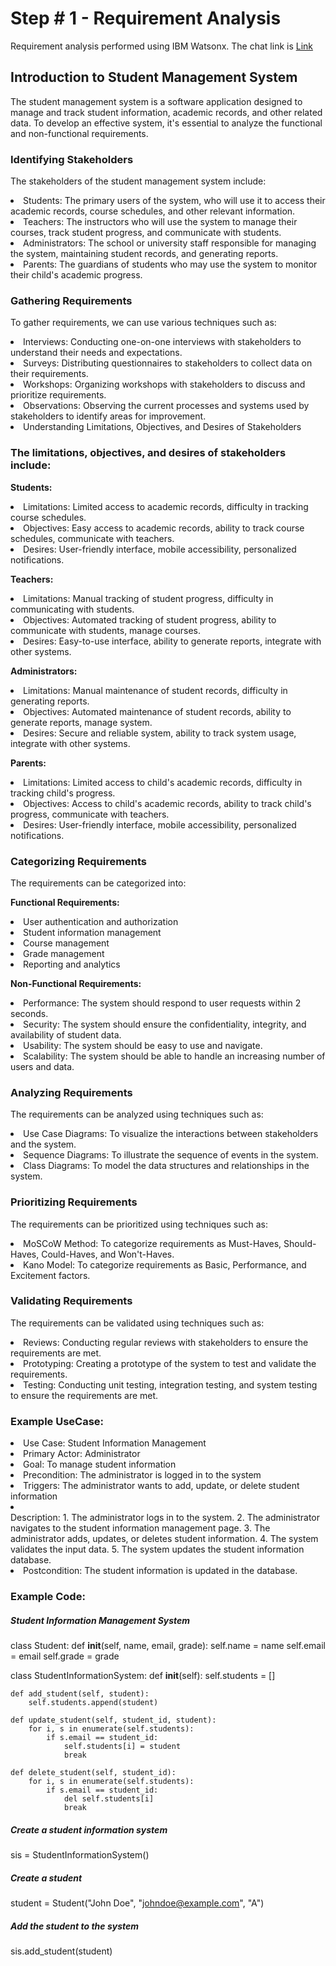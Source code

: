 # Step # 1 - Requirement Analysis

Requirement analysis performed using IBM Watsonx. The chat link is [Link](https://eu-de.dataplatform.cloud.ibm.com/wx/prompts/sessions/ace7dc7e-7712-4b1c-8bc8-7a74f3938aa9?project_id=1739216a-c865-46cd-9e32-4651efe49011&context=wx)

## Introduction to Student Management System
The student management system is a software application designed to manage and track student information, academic records, and other related data. To develop an effective system, it's essential to analyze the functional and non-functional requirements.

### Identifying Stakeholders
The stakeholders of the student management system include:

<li>Students: The primary users of the system, who will use it to access their academic records, course schedules, and other relevant information.</li>
<li>Teachers: The instructors who will use the system to manage their courses, track student progress, and communicate with students. </li>
<li>Administrators: The school or university staff responsible for managing the system, maintaining student records, and generating reports. </li>
<li>Parents: The guardians of students who may use the system to monitor their child's academic progress. </li>

### Gathering Requirements
To gather requirements, we can use various techniques such as:

<li> Interviews: Conducting one-on-one interviews with stakeholders to understand their needs and expectations. </li>
<li> Surveys: Distributing questionnaires to stakeholders to collect data on their requirements. </li>
<li> Workshops: Organizing workshops with stakeholders to discuss and prioritize requirements. <l/i>
<li> Observations: Observing the current processes and systems used by stakeholders to identify areas for improvement. </li>
<li> Understanding Limitations, Objectives, and Desires of Stakeholders </li>
  
### The limitations, objectives, and desires of stakeholders include:

**Students:**
<li> Limitations: Limited access to academic records, difficulty in tracking course schedules.</li>
<li> Objectives: Easy access to academic records, ability to track course schedules, communicate with teachers.</li>
<li> Desires: User-friendly interface, mobile accessibility, personalized notifications.</li>
  
**Teachers:**
<li> Limitations: Manual tracking of student progress, difficulty in communicating with students.</li>
<li> Objectives: Automated tracking of student progress, ability to communicate with students, manage courses.</li>
<li> Desires: Easy-to-use interface, ability to generate reports, integrate with other systems.</li>

**Administrators:**
<li> Limitations: Manual maintenance of student records, difficulty in generating reports. </li>
<li> Objectives: Automated maintenance of student records, ability to generate reports, manage system. </li>
<li> Desires: Secure and reliable system, ability to track system usage, integrate with other systems. </li>

**Parents:**
<li> Limitations: Limited access to child's academic records, difficulty in tracking child's progress. </li>
<li> Objectives: Access to child's academic records, ability to track child's progress, communicate with teachers. </li>
<li> Desires: User-friendly interface, mobile accessibility, personalized notifications. </li>

### Categorizing Requirements
The requirements can be categorized into:

**Functional Requirements:**
<li> User authentication and authorization</li>
<li> Student information management</li>
<li> Course management</li>
<li> Grade management</li>
<li> Reporting and analytics</li>

**Non-Functional Requirements:**
<li> Performance: The system should respond to user requests within 2 seconds.</li>
<li> Security: The system should ensure the confidentiality, integrity, and availability of student data.</li>
<li> Usability: The system should be easy to use and navigate.</li>
<li> Scalability: The system should be able to handle an increasing number of users and data.</li>

### Analyzing Requirements
The requirements can be analyzed using techniques such as:

<li> Use Case Diagrams: To visualize the interactions between stakeholders and the system.</li>
<li> Sequence Diagrams: To illustrate the sequence of events in the system.</li>
<li> Class Diagrams: To model the data structures and relationships in the system.</li>

### Prioritizing Requirements
The requirements can be prioritized using techniques such as:

<li> MoSCoW Method: To categorize requirements as Must-Haves, Should-Haves, Could-Haves, and Won't-Haves. </li>
<li> Kano Model: To categorize requirements as Basic, Performance, and Excitement factors.</li>


### Validating Requirements
The requirements can be validated using techniques such as:

<li> Reviews: Conducting regular reviews with stakeholders to ensure the requirements are met. </li>
<li> Prototyping: Creating a prototype of the system to test and validate the requirements.</li>
<li> Testing: Conducting unit testing, integration testing, and system testing to ensure the requirements are met.</li>

### Example UseCase: 
<li> Use Case: Student Information Management</li>
<li> Primary Actor: Administrator</li>
<li> Goal: To manage student information</li>
<li> Precondition: The administrator is logged in to the system</li>
<li> Triggers: The administrator wants to add, update, or delete student information</li>
<li></li> Description:</li>
1. The administrator logs in to the system.
2. The administrator navigates to the student information management page.
3. The administrator adds, updates, or deletes student information.
4. The system validates the input data.
5. The system updates the student information database.
<li> Postcondition: The student information is updated in the database.</li>

### Example Code:

##### Student Information Management System
class Student:
    def __init__(self, name, email, grade):
        self.name = name
        self.email = email
        self.grade = grade

class StudentInformationSystem:
    def __init__(self):
        self.students = []

    def add_student(self, student):
        self.students.append(student)

    def update_student(self, student_id, student):
        for i, s in enumerate(self.students):
            if s.email == student_id:
                self.students[i] = student
                break

    def delete_student(self, student_id):
        for i, s in enumerate(self.students):
            if s.email == student_id:
                del self.students[i]
                break

##### Create a student information system
sis = StudentInformationSystem()

##### Create a student
student = Student("John Doe", "johndoe@example.com", "A")

##### Add the student to the system
sis.add_student(student)
